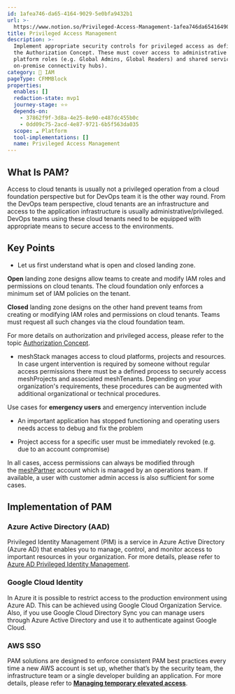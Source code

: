 ```yaml
---
id: 1afea746-da65-4164-9029-5e0bfa9432b1
url: >-
  https://www.notion.so/Privileged-Access-Management-1afea746da65416490295e0bfa9432b1
title: Privileged Access Management
description: >-
  Implement appropriate security controls for privileged access as defined in
  the Authorization Concept. These must cover access to administrative cloud
  platform roles (e.g. Global Admins, Global Readers) and shared services (e.g.
  on-premise connectivity hubs). 
category: 🔐 IAM
pageType: CFMMBlock
properties:
  enables: []
  redaction-state: mvp1
  journey-stage: ⭐️⭐️
  depends-on:
    - 37862f9f-3d8a-4e25-8e90-e487dc455b0c
    - 0dd09c75-2acd-4e87-9721-6b5f563da035
  scope: ☁️ Platform
  tool-implementations: []
  name: Privileged Access Management
---
```


## What Is PAM?

Access to cloud tenants is usually not a privileged operation from a cloud foundation perspective but for DevOps team it is the other way round. From the DevOps team perspective, cloud tenants are an infrastructure and access to the application infrastructure is usually administrative/privileged. DevOps teams using these cloud tenants need to be equipped with appropriate means to secure access to the environments. 

## Key Points

- Let us first understand what is open and closed landing zone.

**Open** landing zone designs allow teams to create and modify IAM roles and permissions on cloud tenants. The cloud foundation only enforces a minimum set of IAM policies on the tenant.  

**Closed** landing zone designs on the other hand prevent teams from creating or modifying IAM roles and permissions on cloud tenants. Teams must request all such changes via the cloud foundation team.

For more details on authorization and privileged access, please refer  to the topic [Authorization Concept](./authorization-concept.md).

- meshStack manages access to cloud platforms, projects and resources. In case urgent intervention is required by someone without regular access permissions there must be a defined process to securely access meshProjects and associated meshTenants. Depending on your organization's requirements, these procedures can be augmented with additional organizational or technical procedures.

Use cases for **emergency users** and emergency intervention include

- An important application has stopped functioning and operating users needs access to debug and fix the problem

- Project access for a specific user must be immediately revoked (e.g. due to an account compromise)

In all cases, access permissions can always be modified through the [meshPartner](https://docs.meshcloud.io/docs/administration.index.html) account which is managed by an operations team. If available, a user with customer admin access is also sufficient for some cases.

## Implementation of PAM

### Azure Active Directory (AAD)

Privileged Identity Management (PIM) is a service in Azure Active Directory (Azure AD) that enables you to manage, control, and monitor access to important resources in your organization. For more details, please refer to [Azure AD Privileged Identity Management](https://docs.microsoft.com/en-us/azure/active-directory/privileged-identity-management/pim-configure).

### Google Cloud Identity

In Azure it is possible to restrict access to the production environment using Azure AD. This can be achieved using Google Cloud Organization Service. Also, if you use Google Cloud Directory Sync you can manage users through Azure Active Directory and use it to authenticate against Google Cloud.

### AWS SSO

PAM solutions are designed to enforce consistent PAM best practices every time a new AWS account is set up, whether that’s by the security team, the infrastructure team or a single developer building an application. For more details, please refer to [**Managing temporary elevated access**](https://aws.amazon.com/blogs/security/managing-temporary-elevated-access-to-your-aws-environment/).

